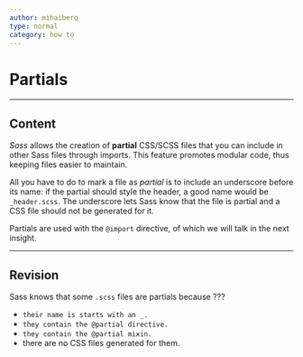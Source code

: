 ```yaml
---
author: mihaiberq
type: normal
category: how to
---
```


# Partials


---

## Content

*Sass* allows the creation of **partial** CSS/SCSS files that you can include in other Sass files through imports. This feature promotes modular code, thus keeping files easier to maintain.

All you have to do to mark a file as *partial* is to include an underscore before its name: if the partial should style the header, a good name would be `_header.scss`. The underscore lets Sass know that the file is partial and a CSS file should not be generated for it.

Partials are used with the `@import` directive, of which we will talk in the next insight.


---

## Revision

Sass knows that some `.scss` files are partials because ???

- `their name is starts with an _.`
- `they contain the @partial directive.`
- `they contain the @partial mixin.`
- there are no CSS files generated for them.
